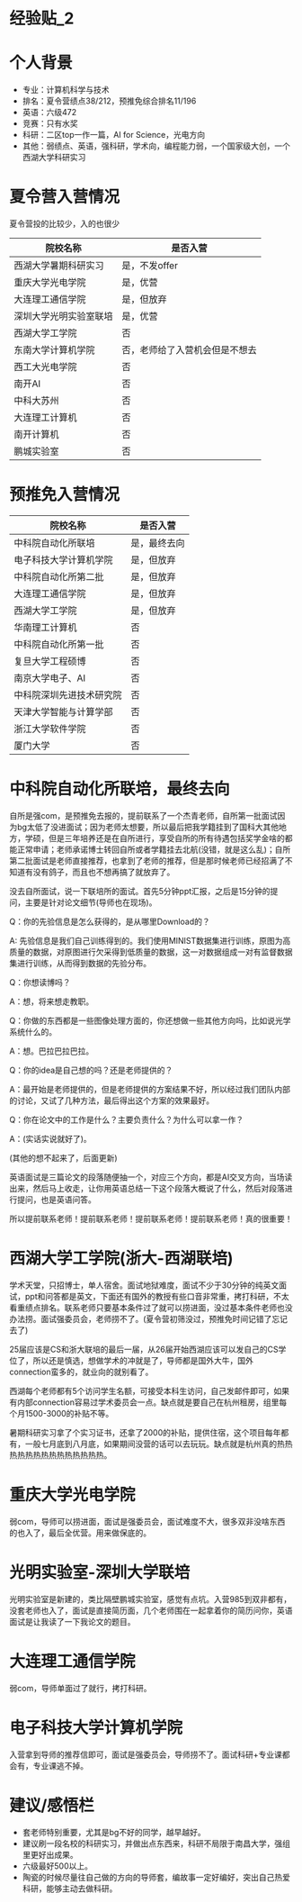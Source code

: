 # 经验贴_2

# 个人背景

- 专业：计算机科学与技术
- 排名：夏令营绩点38/212，预推免综合排名11/196
- 英语：六级472
- 竞赛：只有水奖
- 科研：二区top一作一篇，AI for Science，光电方向
- 其他：弱绩点、英语，强科研，学术向，编程能力弱，一个国家级大创，一个西湖大学科研实习
 
# 夏令营入营情况
夏令营投的比较少，入的也很少

| 院校名称          | 是否入营   |
| ------------- | ------ |
| 西湖大学暑期科研实习     | 是，不发offer  |
| 重庆大学光电学院 | 是，优营  |
| 大连理工通信学院       | 是，但放弃 |
| 深圳大学光明实验室联培       | 是，优营      |
| 西湖大学工学院       | 否      |
| 东南大学计算机学院        | 否，老师给了入营机会但是不想去      |
| 西工大光电学院     | 否      |
| 南开AI          | 否      |
| 中科大苏州   | 否      |
| 大连理工计算机        | 否      |
| 南开计算机       | 否      |
| 鹏城实验室    | 否      |


# 预推免入营情况
| 院校名称          | 是否入营   |
| ------------- | ------ |
| 中科院自动化所联培     | 是，最终去向  |
| 电子科技大学计算机学院 | 是，但放弃  |
|中科院自动化所第二批       | 是，但放弃      |
| 大连理工通信学院        | 是，但放弃      |
| 西湖大学工学院    | 是，但放弃      |
| 华南理工计算机       | 否 |
|中科院自动化所第一批       | 否      |
| 复旦大学工程硕博     | 否      |
| 南京大学电子、AI          | 否      |
| 中科院深圳先进技术研究院   | 否      |
| 天津大学智能与计算学部        | 否      |
| 浙江大学软件学院       | 否      |
| 厦门大学       | 否      |

# 中科院自动化所联培，最终去向

自所是强com，是预推免去报的，提前联系了一个杰青老师，自所第一批面试因为bg太低了没进面试；因为老师太想要，所以最后把我学籍挂到了国科大其他地方，学硕，但是三年培养还是在自所进行，享受自所的所有待遇包括奖学金啥的都能正常申请；老师承诺博士转回自所或者学籍挂去北航(没错，就是这么乱)；自所第二批面试是老师直接推荐，也拿到了老师的推荐，但是那时候老师已经招满了不知道有没有鸽子，而且也不想再搞了就放弃了。

没去自所面试，说一下联培所的面试。首先5分钟ppt汇报，之后是15分钟的提问，主要是针对论文细节(导师也在现场)。

Q：你的先验信息是怎么获得的，是从哪里Download的？

A: 先验信息是我们自己训练得到的。我们使用MINIST数据集进行训练，原图为高质量的数据，对原图进行欠采得到低质量的数据，这一对数据组成一对有监督数据集进行训练，从而得到数据的先验分布。

Q：你想读博吗？

A：想，将来想走教职。

Q：你做的东西都是一些图像处理方面的，你还想做一些其他方向吗，比如说光学系统什么的。

A：想。巴拉巴拉巴拉。

Q：你的idea是自己想的吗？还是老师提供的？

A：最开始是老师提供的，但是老师提供的方案结果不好，所以经过我们团队内部的讨论，又试了几种方法，最后得出这个方案的效果最好。

Q：你在论文中的工作是什么？主要负责什么？为什么可以拿一作？

A：(实话实说就好了)。

(其他的想不起来了，后面更新)

英语面试是三篇论文的段落随便抽一个，对应三个方向，都是AI交叉方向，当场读出来，然后马上收走，让你用英语总结一下这个段落大概说了什么，然后对段落进行提问，也是英语问答。

所以提前联系老师！提前联系老师！提前联系老师！提前联系老师！真的很重要！

# 西湖大学工学院(浙大-西湖联培)
学术天堂，只招博士，单人宿舍。面试地狱难度，面试不少于30分钟的纯英文面试，ppt和问答都是英文，下面还有国外的教授有些口音非常重，拷打科研，不太看重绩点排名。联系老师只要基本条件过了就可以捞进面，没过基本条件老师也没办法捞。面试强委员会，老师捞不了。(夏令营初筛没过，预推免时间记错了忘记去了)

25届应该是CS和浙大联培的最后一届，从26届开始西湖应该可以发自己的CS学位了，所以还是慎选，想做学术的冲就是了，导师都是国外大牛，国外connection蛮多的，就业向的就别看了。

西湖每个老师都有5个访问学生名额，可接受本科生访问，自己发邮件即可，如果有内部connection容易过学术委员会一点。缺点就是要自己在杭州租房，组里每个月1500-3000的补贴不等。

暑期科研实习拿了个实习证书，还拿了2000的补贴，提供住宿，这个项目每年都有，一般七月底到八月底，如果期间没营的话可以去玩玩。缺点就是杭州真的热热热热热热热热热热热热热热。

# 重庆大学光电学院
弱com，导师可以捞进面，面试是强委员会，面试难度不大，很多双非没啥东西的也入了，最后全优营。用来做保底的。

# 光明实验室-深圳大学联培
光明实验室是新建的，类比隔壁鹏城实验室，感觉有点坑。入营985到双非都有，没套老师也入了，面试是直接简历面，几个老师围在一起拿着你的简历问你，英语面试是让我读了一下我论文的题目。

# 大连理工通信学院
弱com，导师单面过了就行，拷打科研。

# 电子科技大学计算机学院
入营拿到导师的推荐信即可，面试是强委员会，导师捞不了。面试科研+专业课都会有，专业课逃不掉。

# 建议/感悟栏

- 套老师特别重要，尤其是bg不好的同学，越早越好。
- 建议刷一段名校的科研实习，并做出点东西来，科研不局限于南昌大学，强组里更好出成果。
- 六级最好500以上。
- 陶瓷的时候尽量往自己做的方向的导师套，编故事一定好编好，突出自己热爱科研，能够主动去做科研。

